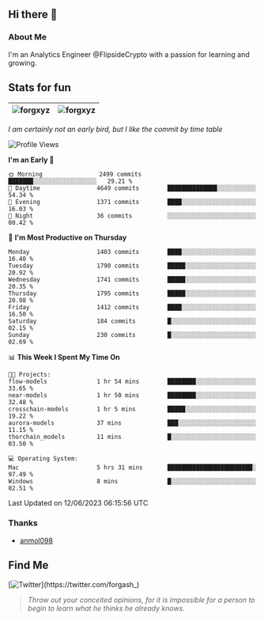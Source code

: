 ## Hi there 👋

### About Me

I'm an Analytics Engineer @FlipsideCrypto with a passion for learning and growing.
  
## Stats for fun

| <img align="center" src="https://github-readme-streak-stats.herokuapp.com/?user=forgxyz&theme=tokyonight" alt="forgxyz" /> | <img align="center" src="https://github-readme-stats.vercel.app/api?username=forgxyz&theme=tokyonight&show_icons=true" alt="forgxyz" /> |
| ------------- |------------- |

*I am certainly not an early bird, but I like the commit by time table*  

<!--START_SECTION:waka-->
![Profile Views](http://img.shields.io/badge/Profile%20Views-0-blue)

**I'm an Early 🐤** 

```text
🌞 Morning                2499 commits        ███████░░░░░░░░░░░░░░░░░░   29.21 % 
🌆 Daytime                4649 commits        ██████████████░░░░░░░░░░░   54.34 % 
🌃 Evening                1371 commits        ████░░░░░░░░░░░░░░░░░░░░░   16.03 % 
🌙 Night                  36 commits          ░░░░░░░░░░░░░░░░░░░░░░░░░   00.42 % 
```
📅 **I'm Most Productive on Thursday** 

```text
Monday                   1403 commits        ████░░░░░░░░░░░░░░░░░░░░░   16.40 % 
Tuesday                  1790 commits        █████░░░░░░░░░░░░░░░░░░░░   20.92 % 
Wednesday                1741 commits        █████░░░░░░░░░░░░░░░░░░░░   20.35 % 
Thursday                 1795 commits        █████░░░░░░░░░░░░░░░░░░░░   20.98 % 
Friday                   1412 commits        ████░░░░░░░░░░░░░░░░░░░░░   16.50 % 
Saturday                 184 commits         █░░░░░░░░░░░░░░░░░░░░░░░░   02.15 % 
Sunday                   230 commits         █░░░░░░░░░░░░░░░░░░░░░░░░   02.69 % 
```


📊 **This Week I Spent My Time On** 

```text
🐱‍💻 Projects: 
flow-models              1 hr 54 mins        ████████░░░░░░░░░░░░░░░░░   33.65 % 
near-models              1 hr 50 mins        ████████░░░░░░░░░░░░░░░░░   32.48 % 
crosschain-models        1 hr 5 mins         █████░░░░░░░░░░░░░░░░░░░░   19.22 % 
aurora-models            37 mins             ███░░░░░░░░░░░░░░░░░░░░░░   11.15 % 
thorchain_models         11 mins             █░░░░░░░░░░░░░░░░░░░░░░░░   03.50 % 

💻 Operating System: 
Mac                      5 hrs 31 mins       ████████████████████████░   97.49 % 
Windows                  8 mins              █░░░░░░░░░░░░░░░░░░░░░░░░   02.51 % 
```


 Last Updated on 12/06/2023 06:15:56 UTC
<!--END_SECTION:waka-->

### Thanks
 - [anmol098](https://github.com/anmol098/waka-readme-stats/)
  
## Find Me
[![Twitter](https://img.shields.io/twitter/url/https/twitter.com/forgash_.svg?style=social&label=Follow%20%40forgash_)](https://twitter.com/forgash_)


> *Throw out your conceited opinions, for it is impossible for a person to begin to learn what he thinks he already knows.* 
